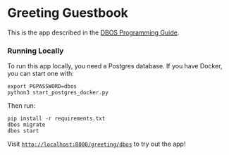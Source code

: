 # Greeting Guestbook

This is the app described in the [DBOS Programming Guide](https://docs.dbos.dev/python/programming-guide).

### Running Locally

To run this app locally, you need a Postgres database.
If you have Docker, you can start one with:

```shell
export PGPASSWORD=dbos
python3 start_postgres_docker.py
```

Then run:

```shell
pip install -r requirements.txt
dbos migrate
dbos start
```

Visit [`http://localhost:8000/greeting/dbos`](http://localhost:8000/greeting/dbos) to try out the app!